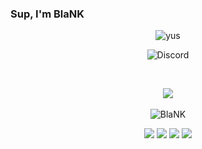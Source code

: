### Sup, I'm BlaNK
<p align="center"> <img src="https://komarev.com/ghpvc/?username=BlaNKtext" alt="yus"/> </p>

<p align="center"> <img src="https://discord.c99.nl/widget/theme-1/754477506660139040.png" alt="Discord"/> </p>
<br/>
<p align="center">
  <img align="center" src="https://github-readme-stats.vercel.app/api/top-langs/?username=BlaNKtext&count_private=true&show_icons=true&theme=tokyonight&hide_border"/>
  <br>
  <br>
  <img align="center" src="https://github-readme-stats.vercel.app/api?username=BlaNKtext&count_private=true&show_icons=true&theme=tokyonight&hide_border&line_height=21" alt='BlaNK' github stats"/>
  <p align="center">
<img src="https://img.shields.io/badge/Node.JS-black?style=for-the-badge&logo=node.js">
<img src="https://img.shields.io/badge/-HTML5-black?style=for-the-badge&logo=HTML5"/>
<img src="https://img.shields.io/badge/CSS-black?style=for-the-badge&logo=css3&logoColor=#1572B6"/>
<img src="https://img.shields.io/badge/Javascript-black?style=for-the-badge&logo=javascript"/>
   <p/>
